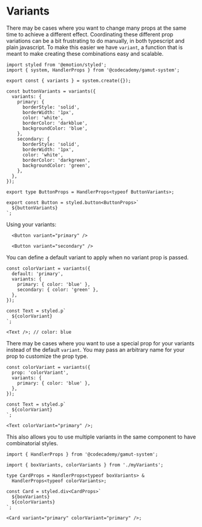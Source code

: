 # Variants

There may be cases where you want to change many props at the same time to achieve a different effect. Coordinating these different prop variations can be a bit frustrating to do manually, in both typescript and plain javascript. To make this easier we have `variant`, a function that is meant to make creating these combinations easy and scalable.

```tsx
import styled from '@emotion/styled';
import { system, HandlerProps } from '@codecademy/gamut-system';

export const { variants } = system.create({});

const buttonVariants = variants({
  variants: {
    primary: {
      borderStyle: 'solid',
      borderWidth: '1px',
      color: 'white',
      borderColor: 'darkblue',
      backgroundColor: 'blue',
    },
    secondary: {
      borderStyle: 'solid',
      borderWidth: '1px',
      color: 'white',
      borderColor: 'darkgreen',
      backgroundColor: 'green',
    },
  },
});

export type ButtonProps = HandlerProps<typeof ButtonVariants>;

export const Button = styled.button<ButtonProps>`
  ${buttonVariants}
`;
```

Using your variants:

```tsx
  <Button variant="primary" />

  <Button variant="secondary" />
```

You can define a default variant to apply when no variant prop is passed.

```tsx
const colorVariant = variants({
  default: 'primary',
  variants: {
    primary: { color: 'blue' },
    secondary: { color: 'green' },
  },
});

const Text = styled.p`
  ${colorVariant}
`;

<Text />; // color: blue
```

There may be cases where you want to use a special prop for your variants instead of the default `variant`. You may pass an arbitrary name for your prop to customize the prop type.

```tsx
const colorVariant = variants({
  prop: 'colorVariant',
  variants: {
    primary: { color: 'blue' },
  },
});

const Text = styled.p`
  ${colorVariant}
`;

<Text colorVariant="primary" />;
```

This also allows you to use multiple variants in the same component to have combinatorial styles.

```tsx
import { HandlerProps } from '@codecademy/gamut-system';

import { boxVariants, colorVariants } from './myVariants';

type CardProps = HandlerProps<typeof boxVariants> &
  HandlerProps<typeof colorVariants>;

const Card = styled.div<CardProps>`
  ${boxVariants}
  ${colorVariants}
`;

<Card variant="primary" colorVariant="primary" />;
```
